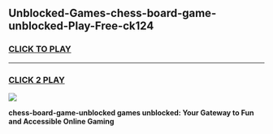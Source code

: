 
## Unblocked-Games-chess-board-game-unblocked-Play-Free-ck124
<h3>
<a href="https://premium76.site?title=chess-board-game-unblocked&ref=09A">CLICK TO PLAY</a></h3>
<hr>

<h3>
<a href="https://premium76.site?title=chess-board-game-unblocked&ref=09A">CLICK 2 PLAY</a>
  
</h3>

<a href="https://premium76.site?title=chess-board-game-unblocked&ref=09A"><img src="https://clearcache.store/games.png"></a>


**chess-board-game-unblocked games unblocked: Your Gateway to Fun and Accessible Online Gaming**
